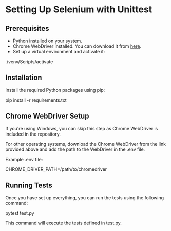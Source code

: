 # Setting Up Selenium with Unittest

## Prerequisites

- Python installed on your system.
- Chrome WebDriver installed. You can download it from [here](https://googlechromelabs.github.io/chrome-for-testing/#stable).
- Set up a virtual environment and activate it:

./venv/Scripts/activate

## Installation

Install the required Python packages using pip:

pip install -r requirements.txt

## Chrome WebDriver Setup

If you're using Windows, you can skip this step as Chrome WebDriver is included in the repository.

For other operating systems, download the Chrome WebDriver from the link provided above and add the path to the WebDriver in the .env file.

Example .env file:

CHROME_DRIVER_PATH=/path/to/chromedriver

## Running Tests

Once you have set up everything, you can run the tests using the following command:

pytest test.py

This command will execute the tests defined in test.py.